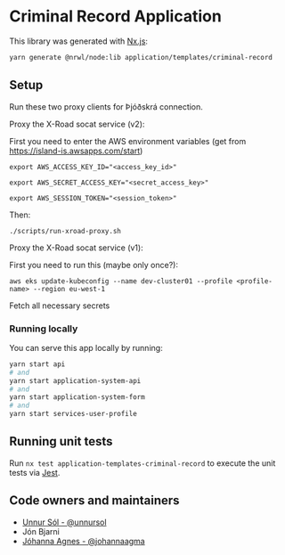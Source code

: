 # Criminal Record Application

This library was generated with [Nx.js](https://nx.dev):

```bash
yarn generate @nrwl/node:lib application/templates/criminal-record
```

## Setup

Run these two proxy clients for Þjóðskrá connection.

Proxy the X-Road socat service (v2):

First you need to enter the AWS environment variables (get from <https://island-is.awsapps.com/start>)

`export AWS_ACCESS_KEY_ID="<access_key_id>"`

`export AWS_SECRET_ACCESS_KEY="<secret_access_key>"`

`export AWS_SESSION_TOKEN="<session_token>"`

Then:

`./scripts/run-xroad-proxy.sh`

Proxy the X-Road socat service (v1):

First you need to run this (maybe only once?):

`aws eks update-kubeconfig --name dev-cluster01 --profile <profile-name> --region eu-west-1`

Fetch all necessary secrets

### Running locally

You can serve this app locally by running:

```bash
yarn start api
# and
yarn start application-system-api
# and
yarn start application-system-form
# and
yarn start services-user-profile
```

## Running unit tests

Run `nx test application-templates-criminal-record` to execute the unit tests via [Jest](https://jestjs.io).

## Code owners and maintainers

- [Unnur Sól - @unnursol](https://github.com/unnursolingimars)
- Jón Bjarni
- [Jóhanna Agnes - @johannaagma](https://github.com/johannaagma)
